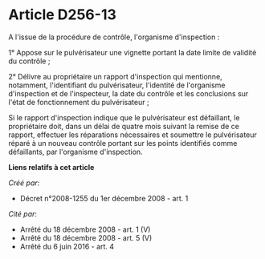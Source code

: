 # Article D256-13

A l'issue de la procédure de contrôle, l'organisme d'inspection : 

1° Appose sur le pulvérisateur une vignette portant la date limite de validité du contrôle ; 

2° Délivre au propriétaire un rapport d'inspection qui mentionne, notamment, l'identifiant du pulvérisateur, l'identité de
l'organisme d'inspection et de l'inspecteur, la date du contrôle et les conclusions sur l'état de fonctionnement du
pulvérisateur ; 

Si le rapport d'inspection indique que le pulvérisateur est défaillant, le propriétaire doit, dans un délai de quatre mois
suivant la remise de ce rapport, effectuer les réparations nécessaires et soumettre le pulvérisateur réparé à un nouveau
contrôle portant sur les points identifiés comme défaillants, par l'organisme d'inspection.

**Liens relatifs à cet article**

_Créé par_:

  - Décret n°2008-1255 du 1er décembre 2008 - art. 1

_Cité par_:

  - Arrêté du 18 décembre 2008 - art. 1 (V)
  - Arrêté du 18 décembre 2008 - art. 5 (V)
  - Arrêté du 6 juin 2016 - art. 4
